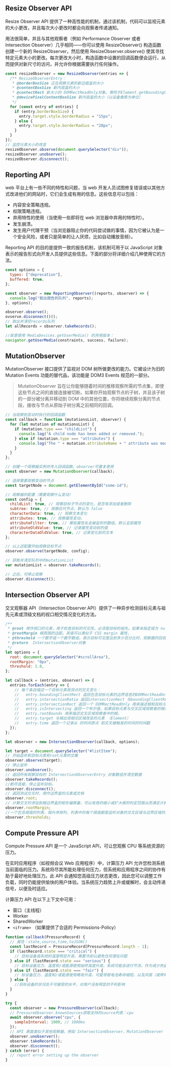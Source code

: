 ## Resize Observer API

Resize Observer API 提供了一种高性能的机制，通过该机制，代码可以监视元素的大小更改，并且每次大小更改时都会向观察者传递通知。

用法很简单，并且与其他观察者（例如 Performance Observer 或者 Intersection Observer）几乎相同——你可以使用 ResizeObserver() 构造函数创建一个新的 ResizeObserver，然后使用 ResizeObserver.observe() 使其寻找特定元素大小的更改。每次更改大小时，构造函数中设置的回调函数便会运行，从而提供对新尺寸的访问，并允许你根据需要执行任何操作。

```js
const resizeObserver = new ResizeObserver(entries => {
  /** ResizeObserverEntry：
   * @borderBoxSize 正在观察元素的新边框盒的大小
   * @contentBoxSize 新内容盒的大小
   * @contectRect 新大小的 DOMRectReadOnly对象。等同于Element.getBoundingClientRect()
   * @devicePixelContentBoxSize 新内容盒的大小（以设备像素为单位）
   */
  for (const entry of entries) {
    if (entry.borderBoxSize) {
      entry.target.style.borderRadius = "15px";
    } else {
      entry.target.style.borderRadius = "20px";
    }
  }
});
// 监控元素大小的改变
resizeObserver.observe(document.querySelector("div"));
resizeObserver.unobserve();
resizeObserver.disconnect();
```
## Reporting API

web 平台上有一些不同的特性和问题，当 web 开发人员试图修复错误或以其他方式改进他们的网站时，它们会生成有用的信息。这些信息可以包括：

- 内容安全策略违规。
- 权限策略违规。
- 弃用特性的使用（当使用一些即将在 web 浏览器中弃用的特性时）。
- 发生崩溃。
- 发生用户代理干预（当浏览器阻止你的代码尝试做的事情，因为它被认为是一个安全风险，或者只是简单的让人厌烦，比如自动播放音频）。

Reporting API 的目的是提供一致的报告机制，该机制可用于以 JavaScript 对象表示的报告形式向开发人员提供这些信息。下面的部分将详细介绍几种使用它的方法。

```js
const options = {
  types: ["deprecation"],
  buffered: true,
};

const observer = new ReportingObserver((reports, observer) => {
  console.log("取出报告的队列", reports);
}, options);

observer.observe();
ovserve.disconnect()();
// 取出并清空records队列
let allRecords = observer.takeRecords();

//故意使用 MediaDevices.getUserMedia() 的弃用版本：
navigator.getUserMedia(constraints, success, failure);
```
## MutationObserver

MutationObserver 接口提供了监视对 DOM 树所做更改的能力。它被设计为旧的 Mutation Events 功能的替代品，该功能是 DOM3 Events 规范的一部分。

> MutationObserver 旨在让你能够随着时间的推移观察所需的节点集，即使这些节点之间的直接连接被切断。如果你开始观察节点的子树，并且该子树的一部分被分离并移动到 DOM 中的其他位置，你将继续观察分离的节点段，接收与节点从原始子树分离之前相同的回调。

```js
// 当观察到变动时执行的回调函数
const callback = function (mutationsList, observer) {
  for (let mutation of mutationsList) {
    if (mutation.type === "childList") {
      console.log("A child node has been added or removed.");
    } else if (mutation.type === "attributes") {
      console.log("The " + mutation.attributeName + " attribute was modified.");
    }
  }
};

// 创建一个观察器实例并传入回调函数。observer可重复使用
const observer = new MutationObserver(callback);

// 选择需要观察变动的节点
const targetNode = document.getElementById("some-id");

// 观察器的配置（需要观察什么变动）
const config = {
  childList: true, // 观察目标子节点的变化，是否有添加或者删除
  subtree: true, // 观察后代节点，默认为 false
  characterData: true, // 观察文本变化
  attributes: true, // 观察属性变动，
  attributeFilter: true, // 哪些属性名会被监听的数组。默认全部属性
  attributeOldValue: true, // 记录属性变动前的值
  characterDataOldValue: true, // 记录变化前的文本
};

// 以上述配置开始观察目标节点
observer.observe(targetNode, config);

// 获取并清空队列中的mutationList
var mutationList = observer.takeRecords();

// 之后，可停止观察
observer.disconnect();
```

## Intersection Observer API

交叉观察器 API（Intersection Observer API）提供了一种异步检测目标元素与祖先元素或顶级文档的视口相交情况变化的方法。

```js
/**
 * @root 用作视口的元素，用于检查目标的可见性。必须是目标的祖先。如果未指定或为 null，则默认为浏览器视口。
 * @rootMargin 根周围的边距。其值可以类似于 CSS margin 属性，
 * @threshold 一个数字或一个数字数组，表示目标可见度达到多少百分比时，观察器的回调就应该执行
 * @return  IntersectionObserver对象
 */
let options = {
  root: document.querySelector("#scrollArea"),
  rootMargin: "0px",
  threshold: 1.0,
};

let callback = (entries, observer) => {
  entries.forEach(entry => {
    // 每个条目描述一个目标元素观测点的交叉变化：
    //   entry.boundingClientRect 返回包含目标元素的边界信息的DOMRectReadOnly.边界的计算方式与 Element.getBoundingClientRect（） 相同
    //   entry.intersectionRatio 返回intersectionRect 与boundingClientRect 的比例值。
    //   entry.intersectionRect 返回一个 DOMRectReadOnly 用来描述根和目标元素的相交区域。
    //   entry.isIntersecting 返回一个布尔值，如果目标元素与交叉区域观察者的根相交
    //   entry.rootBounds 用来描述交叉区域观察者中的根。
    //   entry.target 与根出现相交区域改变的元素 （Element）
    //   entry.time 返回一个记录从 的时间原点 到交叉被触发的时间的时间戳
  });
};

let observer = new IntersectionObserver(callback, options);

let target = document.querySelector("#listItem");
// 开始监听和目标元素和root元素的交集
observer.observe(target);
// 停止监听
observer.unobserve();
// 返回所有观察目标的 IntersectionObserverEntry 对象数组并清空数据
observer.takeRecords();
//断开连接，停止监听目标。
observer.disconnect();
// 返回测试交叉时，用作边界盒的元素或文档
observer.root;
// 计算交叉时添加到根边界盒的矩形偏移量，可以有效的缩小或扩大根的判定范围从而满足计算需要
observer.rootMargin;
//一个包含阈值的列表，按升序排列，列表中的每个阈值都是监听对象的交叉区域与边界区域的比率。当监听对象的任何阈值被越过时，都会生成一个通知（Notification）。如果构造器未传入值，则默认值为 0。
observer.thresholds;
```
## Compute Pressure API

Compute Pressure API 是一个 JavaScript API，可让您观察 CPU 等系统资源的压力。

在实时应用程序（如视频会议 Web 应用程序）中，计算压力 API 允许您检测系统当前面临的压力。系统将尽其所能处理任何压力，但系统和应用程序之间的协作有助于最好地处理压力。此 API 会通知您高级压力状态更改，因此您可以调整工作负载，同时仍能提供愉快的用户体验。当系统压力趋势上升或缓解时，会主动传递信号，以便及时适应。

计算压力 API 在以下上下文中可用：

- 窗口（主线程）
- Worker
- SharedWorker
- `<iframe>` （如果提供了合适的 Permissions-Policy）

```js
function callback(PressureRecord) {
  // 属性：state,source,time,toJSON()
  const lastRecord = PressureRecord[PressureRecord.length - 1];
  if (lastRecord.state === "critical") {
    // 目标设备或系统的温度明显升高，需要冷却以避免任何潜在问题
  } else if (lastRecord.state === "serious") {
    // 目标设备压力、温度和/或能源使用始终高度升高。系统可能会进行节流，作为减少热量的对策
  } else if (lastRecord.state === "fair") {
    // 标设备压力、温度和/或能源使用略有升高，可能导致电池寿命缩短，以及风扇（或带有风扇的系统）变得活跃和可听见。除此之外，目标设备运行完美，可以承担额外的工作
  } else {
    //目标设备的状况处于可接受的水平，对用户没有明显的不利影响
  }
}

try {
  const observer = new PressureObserver(callback);
  // PressureObserver.knownSources获取支持的source列表：cpu
  await observer.observe("cpu", {
    sampleInterval: 1000, // 1000ms
  });
  // API 表面类似于其他观察器，例如 IntersectionObserver、MutationObserver 或 PerformanceObserver。
  observer.unobserver();
  observer.takeRecords();
  observer.disconnect();
} catch (error) {
  // report error setting up the observer
}
```
